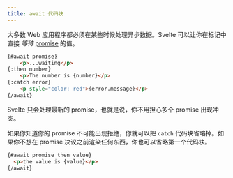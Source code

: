 ```yaml
---
title: await 代码块
---
```


大多数 Web 应用程序都必须在某些时候处理异步数据。Svelte 可以让你在标记中直接 _等待_ [promise](https://developer.mozilla.org/en-US/docs/Web/JavaScript/Guide/Using_promises) 的值。

```html
{#await promise}
	<p>...waiting</p>
{:then number}
	<p>The number is {number}</p>
{:catch error}
	<p style="color: red">{error.message}</p>
{/await}
```

Svelte 只会处理最新的 promise，也就是说，你不用担心多个 promise 出现冲突。

如果你知道你的 promise 不可能出现拒绝，你就可以把 `catch` 代码块省略掉。如果你不想在 promise 决议之前渲染任何东西，你也可以省略第一个代码块。

```html
{#await promise then value}
  <p>the value is {value}</p>
{/await}
```
